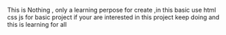 This is Nothing , only a learning perpose for create ,in this 
basic use html css js for basic project 
if your are interested in this project keep doing and this is learning for all
